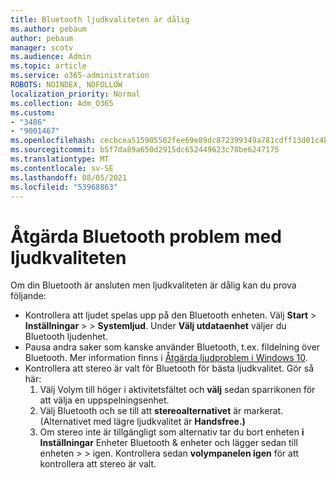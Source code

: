 ```yaml
---
title: Bluetooth ljudkvaliteten är dålig
ms.author: pebaum
author: pebaum
manager: scotv
ms.audience: Admin
ms.topic: article
ms.service: o365-administration
ROBOTS: NOINDEX, NOFOLLOW
localization_priority: Normal
ms.collection: Adm_O365
ms.custom:
- "3486"
- "9001467"
ms.openlocfilehash: cecbcea515905502fee69e89dc872399349a781cdff13d01c4b323617c5cba4d
ms.sourcegitcommit: b5f7da89a650d2915dc652449623c78be6247175
ms.translationtype: MT
ms.contentlocale: sv-SE
ms.lasthandoff: 08/05/2021
ms.locfileid: "53968863"
---
```

# <a name="fix-bluetooth-audio-quality-issue"></a>Åtgärda Bluetooth problem med ljudkvaliteten

Om din Bluetooth är ansluten men ljudkvaliteten är dålig kan du prova följande:

- Kontrollera att ljudet spelas upp på den Bluetooth enheten. Välj **Start**  >  **Inställningar**  >    >  **Systemljud**. Under **Välj utdataenhet** väljer du Bluetooth ljudenhet.
- Pausa andra saker som kanske använder Bluetooth, t.ex. fildelning över Bluetooth. Mer information finns i [Åtgärda ljudproblem i Windows 10](https://support.microsoft.com/help/4520288/windows-10-fix-sound-problems).
- Kontrollera att stereo är valt för Bluetooth för bästa ljudkvalitet. Gör så här: 
    1. Välj Volym till höger i aktivitetsfältet och **välj** sedan sparrikonen för att välja en uppspelningsenhet.
    2. Välj Bluetooth och se till att **stereoalternativet** är markerat. (Alternativet med lägre ljudkvalitet är **Handsfree.)**
    3. Om stereo inte är tillgängligt som alternativ tar du bort enheten **i Inställningar** Enheter Bluetooth & enheter och lägger sedan till enheten  >    >  igen. Kontrollera sedan **volympanelen igen** för att kontrollera att stereo är valt.

